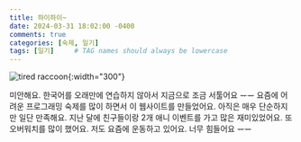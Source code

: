 ```yaml
---
title: 하이하이~
date: 2024-03-31 18:02:00 -0400
comments: true
categories: [숙제, 일기]
tags: [일기]     # TAG names should always be lowercase
---
```


![tired raccoon](https://i.pinimg.com/564x/46/ba/e9/46bae9eb8f7fa2eff61c25dda3e5a96f.jpg){:width="300"}

미안해요. 한국어를 오래만에 연습하지 않아서 지금으로 조금 서툴어요 ᅲᅲ 요즘에 어려운 프로그래밍 숙제를 많이 하면서 이 웹사이트를 만들었어요. 아직은 매우 단순하지만 일단 만족해요. 지난 달에 친구들이랑 2개 애니 이벤트를 가고 많은 재미있었어요. 또 오버워치를 많이 했어요. 저도 요즘에 운동하고 있어요. 너무 힘들어요 ᅲᅲ 
